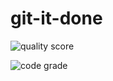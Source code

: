 # git-it-done

![quality score](https://api.codiga.io/project/33244/score/svg)

![code grade](https://api.codiga.io/project/33244/status/svg)
